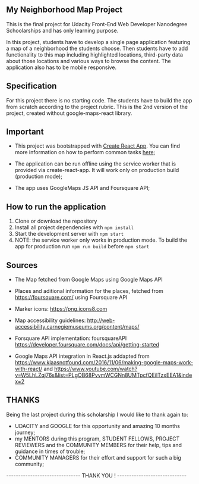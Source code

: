 
 ## My Neighborhood Map Project

This is the final project for Udacity Front-End Web Developer Nanodegree Schoolarships and has only learning purpose.

In this project, students have to develop a single page application featuring a map of a neighborhood the students choose. Then students have to add functionality to this map including highlighted locations, third-party data about those locations and various ways to browse the content. The application also has to be mobile responsive.


## Specification

For this project there is no starting code. The students have to build the app from scratch according to the project rubric.
This is the 2nd version of the project, created without google-maps-react library.

## Important

- This project was bootstrapped with [Create React App](https://github.com/facebookincubator/create-react-app). You can find more information on how to perform common tasks [here](https://github.com/facebookincubator/create-react-app/blob/master/packages/react-scripts/template/README.md);

- The application can be run offline using the service worker that is provided via create-react-app. It will work only on production build (production mode);

-  The app uses GoogleMaps JS API and Foursquare API;


## How to run the application

1. Clone or download the repository
2. Install all project dependencies with `npm install`
3. Start the development server with `npm start`
4. NOTE: the service worker only works in production mode. To build the app for production run `npm run build` before `npm start`


## Sources

- The Map fetched from Google Maps using Google Maps API

- Places and aditional information for the places, fetched from https://foursquare.com/ using Foursquare API

- Marker icons: https://png.icons8.com

- Map accessibility guidelines: http://web-accessibility.carnegiemuseums.org/content/maps/

- Forsquare API implementation: foursquareAPI https://developer.foursquare.com/docs/api/getting-started

- Google Maps API integration in React.js addapted from https://www.klaasnotfound.com/2016/11/06/making-google-maps-work-with-react/ and https://www.youtube.com/watch?v=W5LhLZqj76s&list=PLgOB68PvvmWCGNn8UMTpcfQEiITzxEEA1&index=2

## THANKS

Being the last project during this scholarship I would like to thank again to:
- UDACITY and GOOGLE for this opportunity and amazing 10 months journey;
- my MENTORS during this program, STUDENT FELLOWS, PROJECT REVIEWERS and the COMMUNITY MEMBERS for their help, tips and guidance in times of trouble;
- COMMUNITY MANAGERS for their effort and support for such a big community;

------------------------------- THANK YOU ! -----------------------------
